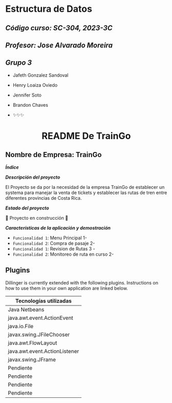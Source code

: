 # Estructura de Datos
## _Código curso: SC-304, 2023-3C_
## _Profesor: Jose Alvarado Moreira_
## _Grupo 3_
- Jafeth Gonzalez Sandoval
- Henry Loaiza Oviedo
- Jennifer Soto
- Brandon Chaves

- ✨✨✨

<h1 align="center"> README De TrainGo </h1>

## Nombre de Empresa: TrainGo

***Índice***

***Descripción del proyecto***

El Proyecto se da por la necesidad de la empresa TrainGo de establecer un systema para manejar la venta de tickets y establecer las rutas de tren entre diferentes provincias de Costa Rica.  

***Estado del proyecto***

:construction: Proyecto en construcción :construction:

***Características de la aplicación y demostración***

- `Funcionalidad 1`: Menu Principal 1-
- `Funcionalidad 2`: Compra de pasaje 2-
- `Funcionalidad 1`: Revision de Rutas 3 -
- `Funcionalidad 2`: Monitoreo de ruta en curso 2-


## Plugins

Dillinger is currently extended with the following plugins.
Instructions on how to use them in your own application are linked below.

| Tecnologías utilizadas | 
| ------ |
| Java Netbeans |
| java.awt.event.ActionEvent | 
| java.io.File | javax.swing.JButton |
| javax.swing.JFileChooser | 
|  java.awt.FlowLayout | 
| java.awt.event.ActionListener | 
| javax.swing.JFrame|
| Pendiente |
| Pendiente |
| Pendiente |
| Pendiente |
